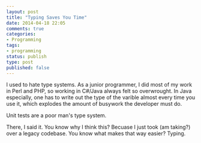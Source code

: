 ```yaml
---
layout: post
title: "Typing Saves You Time"
date: 2014-04-18 22:05
comments: true
categories: 
- Programming
tags:
- programming
status: publish
type: post
published: false
---
```


I used to hate type systems. As a junior programmer, I did most of my
work in Perl and PHP, so working in C#/Java always felt so
overwrought. In Java especially, one has to write out the type of the
varible almost every time you use it, which explodes the amount of
busywork the developer must do.

Unit tests are a poor man's type system.

There, I said it. You know why I think this? Becuase I just took (am
taking?) over a legacy codebase. You know what makes that way easier?
Typing.


